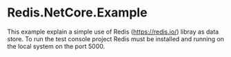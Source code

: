 # Redis.NetCore.Example

This example explain a simple use of Redis (https://redis.io/) libray as data store.
To run the test console project Redis must be installed and running on the local system on the port 5000. 
